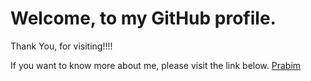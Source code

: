 <h1>Welcome, to my GitHub profile.</h1>
<p>Thank You, for visiting!!!!</p>
If you want to know more about me, please visit the link below.
<a href="https://prabim.com.np">Prabim</a>
